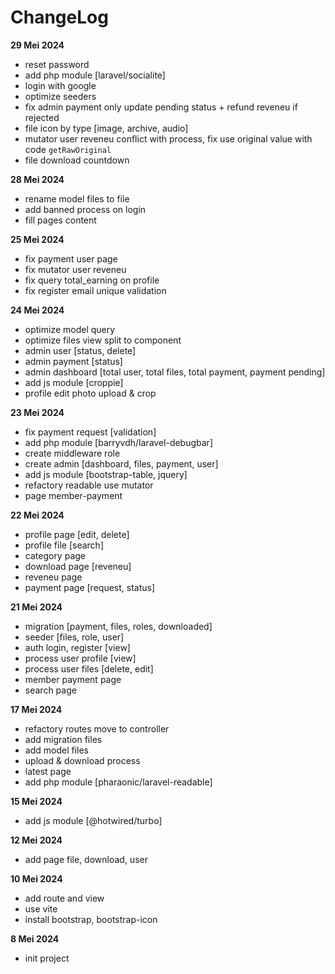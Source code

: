 # ChangeLog
**29 Mei 2024**
- reset password
- add php module [laravel/socialite]
- login with google
- optimize seeders
- fix admin payment only update pending status + refund reveneu if rejected
- file icon by type [image, archive, audio]
- mutator user reveneu conflict with process, fix use original value with code ``getRawOriginal`` 
- file download countdown

**28 Mei 2024**
- rename model files to file
- add banned process on login
- fill pages content

**25 Mei 2024**
- fix payment user page
- fix mutator user reveneu 
- fix query total_earning on profile
- fix register email unique validation

**24 Mei 2024**
- optimize model query
- optimize files view split to component
- admin user [status, delete]
- admin payment [status]
- admin dashboard [total user, total files, total payment, payment pending]
- add js module [croppie]
- profile edit photo upload & crop 

**23 Mei 2024**
- fix payment request [validation]
- add php module [barryvdh/laravel-debugbar]
- create middleware role
- create admin [dashboard, files, payment, user]
- add js module [bootstrap-table, jquery]
- refactory readable use mutator
- page member-payment

**22 Mei 2024**
- profile page [edit, delete]
- profile file [search]
- category page
- download page [reveneu]
- reveneu page
- payment page [request, status]

**21 Mei 2024**
- migration [payment, files, roles, downloaded]
- seeder [files, role, user]
- auth login, register [view]
- process user profile [view]
- process user files [delete, edit]
- member payment page
- search page

**17 Mei 2024**
- refactory routes move to controller
- add migration files
- add model files
- upload & download process
- latest page
- add php module [pharaonic/laravel-readable]

**15 Mei 2024**
- add js module [@hotwired/turbo]

**12 Mei 2024**
- add page file, download, user

**10 Mei 2024**
- add route and view
- use vite
- install bootstrap, bootstrap-icon

**8 Mei 2024**
- init project
